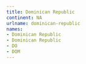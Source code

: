 ```yaml
---
title: Dominican Republic
continent: NA
urlname: dominican-republic
names:
- Dominican Republic
- Dominican Republic
- DO
- DOM
---
```


